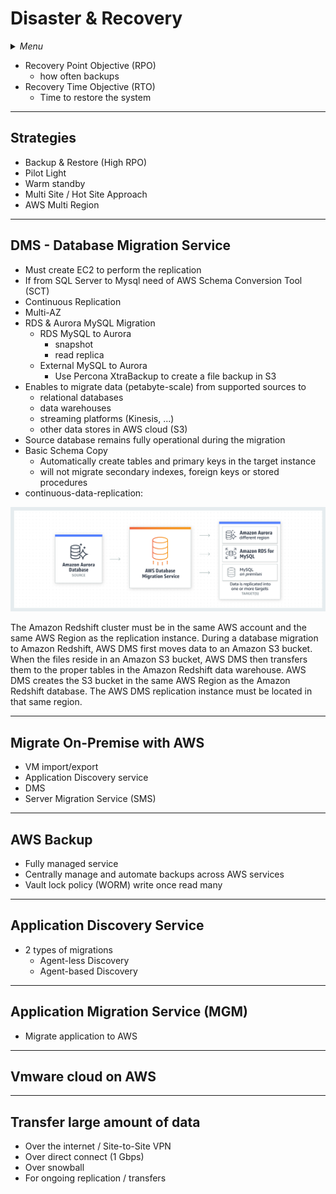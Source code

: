 # Disaster & Recovery

<details>
 <summary><i>Menu</i></summary>

- [Strategies](#strategies)
- [DMS](#dms---database-migration-service)
- [Migrate On-Premise with AWS](#migrate-on-premise-with-aws)
- [AWS Backup](#aws-backup)
- [Application Discovery Service](#disaster--recovery)
- [MGM](#application-migration-service-mgm)
- [Vmware cloud](#vmware-cloud-on-aws)
- [Transfer large amount of data](#transfer-large-amount-of-data)
</details>

- Recovery Point Objective (RPO)
  - how often backups
- Recovery Time Objective (RTO)
  - Time to restore the system

---
## Strategies
- Backup & Restore (High RPO)
- Pilot Light
- Warm standby
- Multi Site / Hot Site Approach
- AWS Multi Region

---
## DMS - Database Migration Service
- Must create EC2 to perform the replication
- If from SQL Server to Mysql need of AWS Schema Conversion Tool (SCT)
- Continuous Replication
- Multi-AZ
- RDS & Aurora MySQL Migration
  - RDS MySQL to Aurora
    - snapshot
    - read replica
  - External MySQL to Aurora
    - Use Percona XtraBackup to create a file backup in S3
- Enables to migrate data (petabyte-scale) from supported sources to
  - relational databases
  - data warehouses
  - streaming platforms (Kinesis, ...)
  - other data stores in AWS cloud (S3)
- Source database remains fully operational during the migration
- Basic Schema Copy
  - Automatically create tables and primary keys in the target instance
  - will not migrate secondary indexes, foreign keys or stored procedures
- continuous-data-replication:

![AWS-DMS_continuous-data-replication](../../images/AWS-DMS_continuous-data-replication.png)

The Amazon Redshift cluster must be in the same AWS account and the same AWS Region as the replication instance. During a database migration to Amazon Redshift, AWS DMS first moves data to an Amazon S3 bucket. When the files reside in an Amazon S3 bucket, AWS DMS then transfers them to the proper tables in the Amazon Redshift data warehouse. AWS DMS creates the S3 bucket in the same AWS Region as the Amazon Redshift database. The AWS DMS replication instance must be located in that same region.

---
## Migrate On-Premise with AWS
- VM import/export
- Application Discovery service
- DMS
- Server Migration Service (SMS)

---
## AWS Backup
- Fully managed service
- Centrally manage and automate backups across AWS services
- Vault lock policy (WORM) write once read many

---
## Application Discovery Service
- 2 types of migrations
  - Agent-less Discovery
  - Agent-based Discovery

---
## Application Migration Service (MGM)
- Migrate application to AWS

---
## Vmware cloud on AWS

---
## Transfer large amount of data
- Over the internet / Site-to-Site VPN
- Over direct connect (1 Gbps)
- Over snowball
- For ongoing replication / transfers
